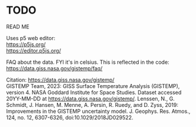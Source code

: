 # TODO
READ ME

Uses p5 web editor:  
https://p5js.org/  
https://editor.p5js.org/

FAQ about the data. FYI it's in celsius. This is reflected in the code:  
https://data.giss.nasa.gov/gistemp/faq/  

Citation: https://data.giss.nasa.gov/gistemp/  
GISTEMP Team, 2023: GISS Surface Temperature Analysis (GISTEMP), version 4. NASA Goddard Institute for Space Studies. Dataset accessed 20YY-MM-DD at https://data.giss.nasa.gov/gistemp/.
Lenssen, N., G. Schmidt, J. Hansen, M. Menne, A. Persin, R. Ruedy, and D. Zyss, 2019: Improvements in the GISTEMP uncertainty model. J. Geophys. Res. Atmos., 124, no. 12, 6307-6326, doi:10.1029/2018JD029522.
